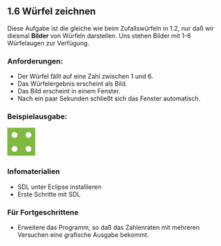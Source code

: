 
## 1.6 Würfel zeichnen

Diese Aufgabe ist die gleiche wie beim Zufallswürfeln in 1.2, nur daß wir diesmal **Bilder** von Würfeln darstellen.
Uns stehen Bilder mit 1-6 Würfelaugen zur Verfügung.

### Anforderungen:

* Der Würfel fällt auf eine Zahl zwischen 1 und 6.
* Das Würfelergebnis erscheint als Bild.
* Das Bild erscheint in einem Fenster.
* Nach ein paar Sekunden schließt sich das Fenster automatisch.

### Beispielausgabe:

![Würfel](bilder/vier.png)

### Infomaterialien

* SDL unter Eclipse installieren
* Erste Schritte mit SDL

### Für Fortgeschrittene

* Erweitere das Programm, so daß das Zahlenraten mit mehreren Versuchen eine grafische Ausgabe bekommt.
